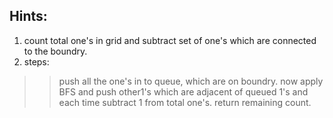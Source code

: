 ## Hints:
1. count total one's in grid and subtract set of one's which are connected to the boundry.
2. steps:
>> push all the one's in to queue, which are on boundry.
>> now apply BFS and push other1's which are adjacent of queued 1's and each time subtract 1 from total one's.
>> return remaining count.